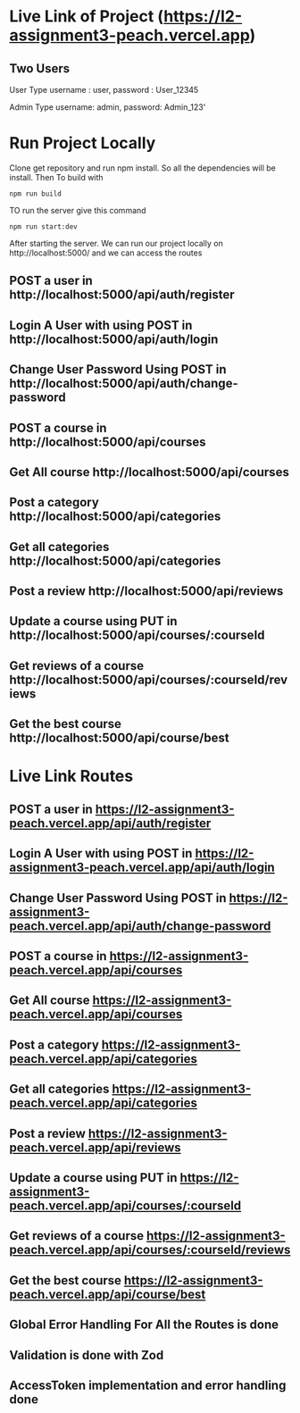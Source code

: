 # Live Link of Project (https://l2-assignment3-peach.vercel.app)

## Two Users 
User Type 
username : user,
password : User_12345

Admin Type 
username: admin,
password: Admin_123'

# Run Project Locally
Clone get repository and run npm install. So all the dependencies will be install.
Then To build with 
```
npm run build
```
TO run the server give this command
```
npm run start:dev
```
After starting the server. We can run our project locally on http://localhost:5000/ and we can access the routes
## POST a user in http://localhost:5000/api/auth/register
## Login A User with using POST in http://localhost:5000/api/auth/login
## Change User Password Using POST in http://localhost:5000/api/auth/change-password
## POST a course in http://localhost:5000/api/courses
## Get All course http://localhost:5000/api/courses
## Post a category http://localhost:5000/api/categories
## Get all categories http://localhost:5000/api/categories
## Post a review http://localhost:5000/api/reviews
## Update a course using PUT in  http://localhost:5000/api/courses/:courseId
## Get reviews of a course http://localhost:5000/api/courses/:courseId/reviews
## Get the best course http://localhost:5000/api/course/best

# Live Link Routes 
## POST a user in https://l2-assignment3-peach.vercel.app/api/auth/register
## Login A User with using POST in https://l2-assignment3-peach.vercel.app/api/auth/login
## Change User Password Using POST in https://l2-assignment3-peach.vercel.app/api/auth/change-password
## POST a course in https://l2-assignment3-peach.vercel.app/api/courses
## Get All course https://l2-assignment3-peach.vercel.app/api/courses
## Post a category https://l2-assignment3-peach.vercel.app/api/categories
## Get all categories https://l2-assignment3-peach.vercel.app/api/categories
## Post a review https://l2-assignment3-peach.vercel.app/api/reviews
## Update a course using PUT in  https://l2-assignment3-peach.vercel.app/api/courses/:courseId
## Get reviews of a course https://l2-assignment3-peach.vercel.app/api/courses/:courseId/reviews
## Get the best course https://l2-assignment3-peach.vercel.app/api/course/best


## Global Error Handling For All the Routes is done
## Validation is done with Zod
## AccessToken implementation and error handling done
 

